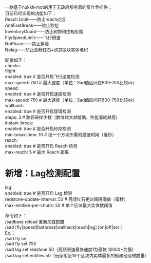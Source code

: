 一款基于nukkit-mot的用于无政府服务器的反作弊插件；  
目前已经实现的功能如下：  
Reach Limit——防止reach过远  
AntiFastBreak——防止秒挖  
InventoryGuard——防止刷物和违规附魔  
Fly/SpeedLimit——飞行限速  
NoPhase——禁止穿墙  
Nolag——防止高频红石+清楚区块实体堆积  
   
配置如下：  
checks:  
  flight:  
    enabled: true     # 是否开启飞行速度检测  
    max-speed: 750    # 最大速度（单位：Sad值区间在600-750比较ok）  
  speed:  
    enabled: true     # 是否开启速度检测  
    max-speed: 750    # 最大速度（单位：Sad值区间在600-750比较ok）  
  wallhack:  
    enabled: true       # 是否开启穿墙检测  
    steps: 3           # 路径采样步数（数值越大越精确，性能消耗越高）  
  instant-break:  
    enabled: true       # 是否开启秒挖检测  
    min-break-time: 10 # 挖一个方块所需的最低时间（毫秒）  
  reach:  
    enabled: true       # 是否开启 Reach 检测  
    max-reach: 5        # 最大 Reach 距离  
  # 新增：Lag检测配置  
  lag:  
    enabled: true        # 是否开启 Lag 检测  
    redstone-update-interval: 50    # 高频红石更新间隔阈值（毫秒）  
    max-entities-per-chunk: 50      # 单个区块最大实体数阈值  
    
    
命令如下：   
/sadbase reload 重新加载配置  
/sad [fly|speed|fastbreak|wallhack|reach|lag] [on|off|set <value>]  
Ex.：   
/sad fly on  
/sad fly set 750  
/sad lag set redstone 50（高频限速最快速度1为最快 10000+为慢）  
/sad lag set entities 50（玩家附近10个区块内实体最多的船和经验球数量）  
